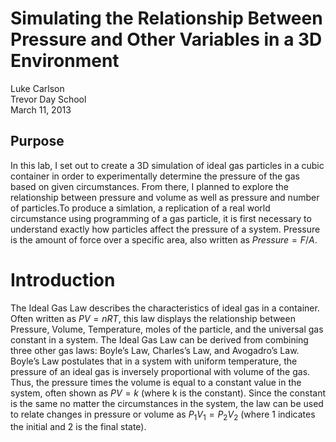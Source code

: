 Simulating the Relationship Between Pressure and Other Variables in a 3D Environment
====================================================================================

Luke Carlson\
Trevor Day School\
March 11, 2013

Purpose
-------
In this lab, I set out to create a 3D simulation of ideal gas particles
in a cubic container in order to experimentally determine the pressure
of the gas based on given circumstances. From there, I planned to
explore the relationship between pressure and volume as well as pressure
and number of particles.To produce a simlation, a replication of a real
world circumstance using programming of a gas particle, it is first
necessary to understand exactly how particles affect the pressure of a
system. Pressure is the amount of force over a specific area, also
written as $Pressure=F/A$.

Introduction
============

The Ideal Gas Law describes the characteristics of ideal gas in a
container. Often written as $PV=nRT$, this law displays the relationship
between Pressure, Volume, Temperature, moles of the particle, and the
universal gas constant in a system. The Ideal Gas Law can be derived
from combining three other gas laws: Boyle’s Law, Charles’s Law, and
Avogadro’s Law.
Boyle’s Law postulates that in a system with uniform temperature, the
pressure of an ideal gas is inversely proportional with volume of the
gas. Thus, the pressure times the volume is equal to a constant value in
the system, often shown as $PV = k$ (where k is the constant). Since the
constant is the same no matter the circumstances in the system, the law
can be used to relate changes in pressure or volume as
$P_{1}V_{1} = P_{2}V_{2}$ (where 1 indicates the initial and 2 is the
final state).